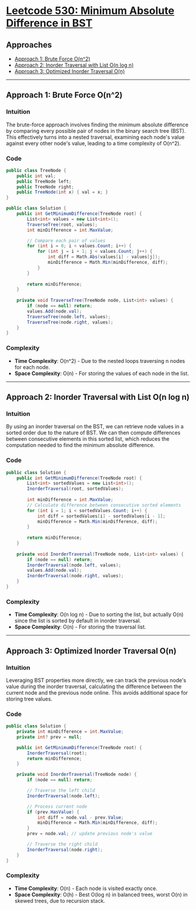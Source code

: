 # [Leetcode 530: Minimum Absolute Difference in BST](https://leetcode.com/problems/minimum-absolute-difference-in-bst/)

## Approaches

- [Approach 1: Brute Force O(n^2)](#approach-1-brute-force-on2)
- [Approach 2: Inorder Traversal with List O(n log n)](#approach-2-inorder-traversal-with-list-on-log-n)
- [Approach 3: Optimized Inorder Traversal O(n)](#approach-3-optimized-inorder-traversal-on)

---

## Approach 1: Brute Force O(n^2)

### Intuition
The brute-force approach involves finding the minimum absolute difference by comparing every possible pair of nodes in the binary search tree (BST). This effectively turns into a nested traversal, examining each node's value against every other node's value, leading to a time complexity of O(n^2).

### Code
```csharp
public class TreeNode {
    public int val;
    public TreeNode left;
    public TreeNode right;
    public TreeNode(int x) { val = x; }
}

public class Solution {
    public int GetMinimumDifference(TreeNode root) {
        List<int> values = new List<int>();
        TraverseTree(root, values);
        int minDifference = int.MaxValue;

        // Compare each pair of values
        for (int i = 0; i < values.Count; i++) {
            for (int j = i + 1; j < values.Count; j++) {
                int diff = Math.Abs(values[i] - values[j]);
                minDifference = Math.Min(minDifference, diff);
            }
        }
        
        return minDifference;
    }
    
    private void TraverseTree(TreeNode node, List<int> values) {
        if (node == null) return;
        values.Add(node.val);
        TraverseTree(node.left, values);
        TraverseTree(node.right, values);
    }
}
```

### Complexity

- **Time Complexity**: O(n^2) - Due to the nested loops traversing n nodes for each node.
- **Space Complexity**: O(n) - For storing the values of each node in the list.

---

## Approach 2: Inorder Traversal with List O(n log n)

### Intuition
By using an inorder traversal on the BST, we can retrieve node values in a sorted order due to the nature of BST. We can then compute differences between consecutive elements in this sorted list, which reduces the computation needed to find the minimum absolute difference.

### Code
```csharp
public class Solution {
    public int GetMinimumDifference(TreeNode root) {
        List<int> sortedValues = new List<int>();
        InorderTraversal(root, sortedValues);
        
        int minDifference = int.MaxValue;
        // Calculate difference between consecutive sorted elements
        for (int i = 1; i < sortedValues.Count; i++) {
            int diff = sortedValues[i] - sortedValues[i - 1];
            minDifference = Math.Min(minDifference, diff);
        }
        
        return minDifference;
    }
    
    private void InorderTraversal(TreeNode node, List<int> values) {
        if (node == null) return;
        InorderTraversal(node.left, values);
        values.Add(node.val);
        InorderTraversal(node.right, values);
    }
}
```

### Complexity

- **Time Complexity**: O(n log n) - Due to sorting the list, but actually O(n) since the list is sorted by default in inorder traversal.
- **Space Complexity**: O(n) - For storing the traversal list.

---

## Approach 3: Optimized Inorder Traversal O(n)

### Intuition
Leveraging BST properties more directly, we can track the previous node's value during the inorder traversal, calculating the difference between the current node and the previous node online. This avoids additional space for storing tree values.

### Code
```csharp
public class Solution {
    private int minDifference = int.MaxValue;
    private int? prev = null;

    public int GetMinimumDifference(TreeNode root) {
        InorderTraversal(root);
        return minDifference;
    }

    private void InorderTraversal(TreeNode node) {
        if (node == null) return;

        // Traverse the left child
        InorderTraversal(node.left);

        // Process current node
        if (prev.HasValue) {
            int diff = node.val - prev.Value;
            minDifference = Math.Min(minDifference, diff);
        }
        prev = node.val; // update previous node's value

        // Traverse the right child
        InorderTraversal(node.right);
    }
}
```

### Complexity

- **Time Complexity**: O(n) - Each node is visited exactly once.
- **Space Complexity**: O(h) - Best O(log n) in balanced trees, worst O(n) in skewed trees, due to recursion stack.

